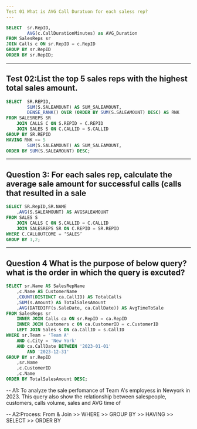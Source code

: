 ```yaml
---
Test 01 What is AVG Call Duratuon for each saless rep?
---
```

```sql
SELECT  sr.RepID,
        AVG(c.CallDurationMinutes) as AVG_Duration
FROM SalesReps sr
JOIN Calls c ON sr.RepID = c.RepID
GROUP BY sr.RepID
ORDER BY sr.RepID;
```

---
Test 02:List the top 5 sales reps with the highest total sales amount.
---
```sql
SELECT  SR.REPID,
	    SUM(S.SALEAMOUNT) AS SUM_SALEAMOUNT,
        DENSE_RANK() OVER (ORDER BY SUM(S.SALEAMOUNT) DESC) AS RNK
FROM SALESREPS SR
	JOIN CALLS C ON S.REPID = C.REPID
	JOIN SALES S ON C.CALLID = S.CALLID
GROUP BY SR.REPID
HAVING RNK <= 5
	    SUM(S.SALEAMOUNT) AS SUM_SALEAMOUNT,
ORDER BY SUM(S.SALEAMOUNT) DESC;
```
---
Question 3: For each sales rep, calculate the average sale amount for successful calls (calls that resulted in a sale
---
```sql
SELECT SR.RepID,SR.NAME
	,AVG(S.SALEAMOUNT) AS AVGSALEAMOUNT
FROM SALES S
	JOIN CALLS C ON S.CALLID = C.CALLID
	JOIN SALESREPS SR ON C.REPID = SR.REPID
WHERE C.CALLOUTCOME = ‘SALES’
GROUP BY 1,2;
```
---
Question 4 What is the purpose of below query? what is the order in which the query is excuted?
---
```sql
SELECT sr.Name AS SalesRepName
	,c.Name AS CustomerName
	,COUNT(DISTINCT ca.CallID) AS TotalCalls
	,SUM(s.Amount) AS TotalSalesAmount
	,AVG(DATEDIFF(s.SaleDate, ca.CallDate)) AS AvgTimeToSale
FROM SalesReps sr
	INNER JOIN Calls ca ON sr.RepID = ca.RepID
	INNER JOIN Customers c ON ca.CustomerID = c.CustomerID
	LEFT JOIN Sales s ON ca.CallID = s.CallID
WHERE sr.Team = 'Team A'
	AND c.City = 'New York'
	AND ca.CallDate BETWEEN '2023-01-01'
		AND '2023-12-31'
GROUP BY sr.RepID
	,sr.Name
	,c.CustomerID
	,c.Name
ORDER BY TotalSalesAmount DESC;
```

-- A1: To analyze the sale perfomance of Team A's employess in Newyork in 2023. This query also show the relationship between salespeople, customers, calls volume, sales and AVG time of

-- A2:Process: From & Join >> WHERE >> GROUP BY >> HAVING >> SELECT >> ORDER BY
